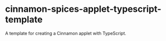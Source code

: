 # cinnamon-spices-applet-typescript-template
A template for creating a Cinnamon applet with TypeScript.

